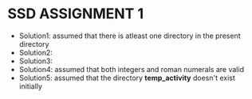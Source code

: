 # SSD ASSIGNMENT 1  
- Solution1: assumed that there is atleast one directory in the present directory  
- Solution2:  
- Solution3:  
- Solution4: assumed that both integers and roman numerals are valid
- Solution5: assumed that the directory **temp_activity** doesn't exist initially
